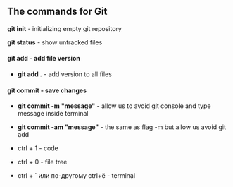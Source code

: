 ## The commands for Git

**git init** - initializing empty git repository 

**git status** - show untracked files

#### **git add** - add file version

* **git add .** - add version to all files

#### **git commit** - save changes

* **git commit -m "message"** - allow us to avoid git console and type message inside terminal

* **git commit -am "message"** - the same as flag -m but allow us avoid git add

* ctrl + 1 - code
* ctrl + 0 - file tree
* ctrl + ` или по-другому ctrl+ё - terminal